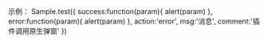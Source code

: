 示例：
Sample.test({
	success:function(param){
		alert(param)
	},
	error:function(param){
		alert(param)
	},
	action:'error',
	msg:'消息',
	comment:'插件调用原生弹窗'
})